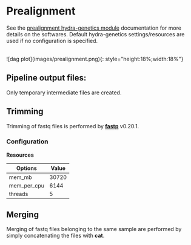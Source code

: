 # Prealignment
See the [prealignment hydra-genetics module](https://hydra-genetics_prealignment.readthedocs.io/en/latest/) documentation for more details on the softwares. Default hydra-genetics settings/resources are used if no configuration is specified.

<br />
![dag plot](images/prealignment.png){: style="height:18%;width:18%"}

## Pipeline output files:
Only temporary intermediate files are created.

## Trimming
Trimming of fastq files is performed by **[fastp](https://github.com/OpenGene/fastp)** v0.20.1.  

### Configuration


**Resources**

| **Options** | **Value** |
|-------------|-|
| mem_mb | 30720 |
| mem_per_cpu | 6144 |
| threads | 5 |

## Merging
Merging of fastq files belonging to the same sample are performed by simply concatenating the files with **cat**.

<br />
